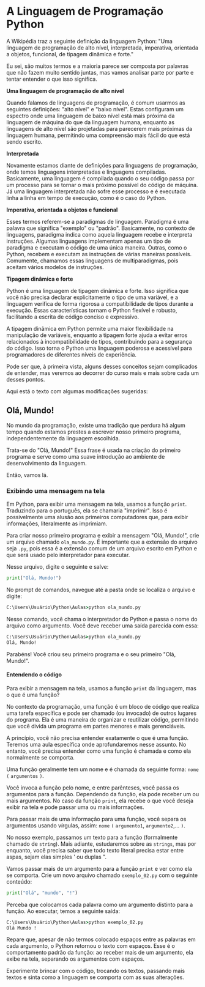 # A Linguagem de Programação Python

A Wikipédia traz a seguinte definição da linguagem Python: "Uma linguagem de programação de alto nível, interpretada, imperativa, orientada a objetos, funcional, de tipagem dinâmica e forte."

Eu sei, são muitos termos e a maioria parece ser composta por palavras que não fazem muito sentido juntas, mas vamos analisar parte por parte e tentar entender o que isso significa.

**Uma linguagem de programação de alto nível**

Quando falamos de linguagens de programação, é comum usarmos as seguintes definições: "alto nível" e "baixo nível". Estas configuram um espectro onde uma linguagem de baixo nível está mais próxima da linguagem de máquina do que da linguagem humana, enquanto as linguagens de alto nível são projetadas para parecerem mais próximas da linguagem humana, permitindo uma compreensão mais fácil do que está sendo escrito.

**Interpretada**

Novamente estamos diante de definições para linguagens de programação, onde temos linguagens interpretadas e linguagens compiladas. Basicamente, uma linguagem é compilada quando o seu código passa por um processo para se tornar o mais próximo possível do código de máquina. Já uma linguagem interpretada não sofre esse processo e é executada linha a linha em tempo de execução, como é o caso do Python.

**Imperativa, orientada a objetos e funcional**

Esses termos referem-se a paradigmas de linguagem. Paradigma é uma palavra que significa "exemplo" ou "padrão". Basicamente, no contexto de linguagens, paradigma indica como aquela linguagem recebe e interpreta instruções. Algumas linguagens implementam apenas um tipo de paradigma e executam o código de uma única maneira. Outras, como o Python, recebem e executam as instruções de várias maneiras possíveis. Comumente, chamamos essas linguagens de multiparadigmas, pois aceitam vários modelos de instruções.

**Tipagem dinâmica e forte**

Python é uma linguagem de tipagem dinâmica e forte. Isso significa que você não precisa declarar explicitamente o tipo de uma variável, e a linguagem verifica de forma rigorosa a compatibilidade de tipos durante a execução. Essas características tornam o Python flexível e robusto, facilitando a escrita de código conciso e expressivo.

A tipagem dinâmica em Python permite uma maior flexibilidade na manipulação de variáveis, enquanto a tipagem forte ajuda a evitar erros relacionados à incompatibilidade de tipos, contribuindo para a segurança do código. Isso torna o Python uma linguagem poderosa e acessível para programadores de diferentes níveis de experiência.

Pode ser que, à primeira vista, alguns desses conceitos sejam complicados de entender, mas veremos ao decorrer do curso mais e mais sobre cada um desses pontos.

Aqui está o texto com algumas modificações sugeridas:

## Olá, Mundo!

No mundo da programação, existe uma tradição que perdura há algum tempo quando estamos prestes a escrever nosso primeiro programa, independentemente da linguagem escolhida.

Trata-se do "Olá, Mundo!" Essa frase é usada na criação do primeiro programa e serve como uma suave introdução ao ambiente de desenvolvimento da linguagem.

Então, vamos lá.

### Exibindo uma mensagem na tela

Em Python, para exibir uma mensagem na tela, usamos a função `print`. Traduzindo para o português, ela se chamaria "imprimir". Isso é possivelmente uma alusão aos primeiros computadores que, para exibir informações, literalmente as imprimiam.

Para criar nosso primeiro programa e exibir a mensagem "Olá, Mundo!", crie um arquivo chamado `ola_mundo.py`. É importante que a extensão do arquivo seja `.py`, pois essa é a extensão comum de um arquivo escrito em Python e que será usado pelo interpretador para executar.

Nesse arquivo, digite o seguinte e salve:

```python
print("Olá, Mundo!")
```

No prompt de comandos, navegue até a pasta onde se localiza o arquivo e digite:

```cmd
C:\Users\Usuário\Python\Aulas>python ola_mundo.py
```

Nesse comando, você chama o interpretador do Python e passa o nome do arquivo como argumento. Você deve receber uma saída parecida com essa:

```cmd
C:\Users\Usuário\Python\Aulas>python ola_mundo.py
Olá, Mundo!
```

Parabéns! Você criou seu primeiro programa e o seu primeiro "Olá, Mundo!".

#### Entendendo o código

Para exibir a mensagem na tela, usamos a função `print` da linguagem, mas o que é uma função?

No contexto da programação, uma função é um bloco de código que realiza uma tarefa específica e pode ser chamado (ou invocado) de outros lugares do programa. Ela é uma maneira de organizar e reutilizar código, permitindo que você divida um programa em partes menores e mais gerenciáveis.

A princípio, você não precisa entender exatamente o que é uma função. Teremos uma aula específica onde aprofundaremos nesse assunto. No entanto, você precisa entender como uma função é chamada e como ela normalmente se comporta.

Uma função geralmente tem um nome e é chamada da seguinte forma: `nome` `(` `argumentos` `)`.

Você invoca a função pelo nome, e entre parênteses, você passa os argumentos para a função. Dependendo da função, ela pode receber um ou mais argumentos. No caso da função `print`, ela recebe o que você deseja exibir na tela e pode passar uma ou mais informações.

Para passar mais de uma informação para uma função, você separa os argumentos usando vírgulas, assim: `nome` `(` `argumento1`, `argumento2`,... `)`.

No nosso exemplo, passamos um texto para a função (formalmente chamado de `string`). Mais adiante, estudaremos sobre as `strings`, mas por enquanto, você precisa saber que todo texto literal precisa estar entre aspas, sejam elas simples ' ou duplas ".

Vamos passar mais de um argumento para a função `print` e ver como ela se comporta. Crie um novo arquivo chamado `exemplo_02.py` com o seguinte conteúdo:

```python
print("Olá", "mundo", "!")
```

Perceba que colocamos cada palavra como um argumento distinto para a função. Ao executar, temos a seguinte saída:

```cmd
C:\Users\Usuário\Python\Aulas>python exemplo_02.py
Olá Mundo !
```

Repare que, apesar de não termos colocado espaços entre as palavras em cada argumento, o Python retornou o texto com espaços. Esse é o comportamento padrão da função: ao receber mais de um argumento, ela exibe na tela, separando os argumentos com espaços.

Experimente brincar com o código, trocando os textos, passando mais textos e sinta como a linguagem se comporta com as suas alterações.
